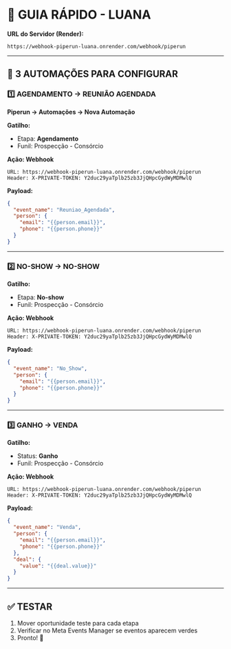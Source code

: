 # 🚀 GUIA RÁPIDO - LUANA

**URL do Servidor (Render):**
```
https://webhook-piperun-luana.onrender.com/webhook/piperun
```

---

## 🎯 3 AUTOMAÇÕES PARA CONFIGURAR

### 1️⃣ AGENDAMENTO → REUNIÃO AGENDADA

**Piperun → Automações → Nova Automação**

**Gatilho:**
- Etapa: **Agendamento**
- Funil: Prospecção - Consórcio

**Ação: Webhook**
```
URL: https://webhook-piperun-luana.onrender.com/webhook/piperun
Header: X-PRIVATE-TOKEN: Y2duc29yaTplb25zb3JjQHpcGydWyMDMwlQ
```

**Payload:**
```json
{
  "event_name": "Reuniao_Agendada",
  "person": {
    "email": "{{person.email}}",
    "phone": "{{person.phone}}"
  }
}
```

---

### 2️⃣ NO-SHOW → NO-SHOW

**Gatilho:**
- Etapa: **No-show**
- Funil: Prospecção - Consórcio

**Ação: Webhook**
```
URL: https://webhook-piperun-luana.onrender.com/webhook/piperun
Header: X-PRIVATE-TOKEN: Y2duc29yaTplb25zb3JjQHpcGydWyMDMwlQ
```

**Payload:**
```json
{
  "event_name": "No_Show",
  "person": {
    "email": "{{person.email}}",
    "phone": "{{person.phone}}"
  }
}
```

---

### 3️⃣ GANHO → VENDA

**Gatilho:**
- Status: **Ganho**
- Funil: Prospecção - Consórcio

**Ação: Webhook**
```
URL: https://webhook-piperun-luana.onrender.com/webhook/piperun
Header: X-PRIVATE-TOKEN: Y2duc29yaTplb25zb3JjQHpcGydWyMDMwlQ
```

**Payload:**
```json
{
  "event_name": "Venda",
  "person": {
    "email": "{{person.email}}",
    "phone": "{{person.phone}}"
  },
  "deal": {
    "value": "{{deal.value}}"
  }
}
```

---

## ✅ TESTAR

1. Mover oportunidade teste para cada etapa
2. Verificar no Meta Events Manager se eventos aparecem verdes
3. Pronto! 🎉
